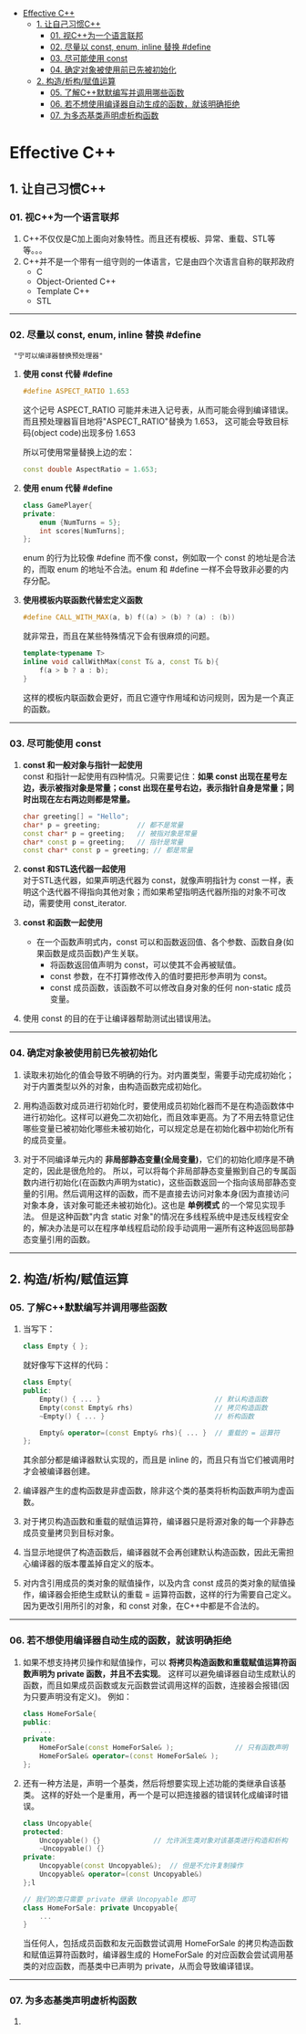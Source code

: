 <!-- START doctoc generated TOC please keep comment here to allow auto update -->
<!-- DON'T EDIT THIS SECTION, INSTEAD RE-RUN doctoc TO UPDATE -->


- [Effective C++](#effective-c)
  - [1. 让自己习惯C++](#1-%E8%AE%A9%E8%87%AA%E5%B7%B1%E4%B9%A0%E6%83%AFc)
    - [01. 视C++为一个语言联邦](#01-%E8%A7%86c%E4%B8%BA%E4%B8%80%E4%B8%AA%E8%AF%AD%E8%A8%80%E8%81%94%E9%82%A6)
    - [02. 尽量以 const, enum, inline 替换 #define](#02-%E5%B0%BD%E9%87%8F%E4%BB%A5-const-enum-inline-%E6%9B%BF%E6%8D%A2-define)
    - [03. 尽可能使用 const](#03-%E5%B0%BD%E5%8F%AF%E8%83%BD%E4%BD%BF%E7%94%A8-const)
    - [04. 确定对象被使用前已先被初始化](#04-%E7%A1%AE%E5%AE%9A%E5%AF%B9%E8%B1%A1%E8%A2%AB%E4%BD%BF%E7%94%A8%E5%89%8D%E5%B7%B2%E5%85%88%E8%A2%AB%E5%88%9D%E5%A7%8B%E5%8C%96)
  - [2. 构造/析构/赋值运算](#2-%E6%9E%84%E9%80%A0%E6%9E%90%E6%9E%84%E8%B5%8B%E5%80%BC%E8%BF%90%E7%AE%97)
    - [05. 了解C++默默编写并调用哪些函数](#05-%E4%BA%86%E8%A7%A3c%E9%BB%98%E9%BB%98%E7%BC%96%E5%86%99%E5%B9%B6%E8%B0%83%E7%94%A8%E5%93%AA%E4%BA%9B%E5%87%BD%E6%95%B0)
    - [06. 若不想使用编译器自动生成的函数，就该明确拒绝](#06-%E8%8B%A5%E4%B8%8D%E6%83%B3%E4%BD%BF%E7%94%A8%E7%BC%96%E8%AF%91%E5%99%A8%E8%87%AA%E5%8A%A8%E7%94%9F%E6%88%90%E7%9A%84%E5%87%BD%E6%95%B0%E5%B0%B1%E8%AF%A5%E6%98%8E%E7%A1%AE%E6%8B%92%E7%BB%9D)
    - [07. 为多态基类声明虚析构函数](#07-%E4%B8%BA%E5%A4%9A%E6%80%81%E5%9F%BA%E7%B1%BB%E5%A3%B0%E6%98%8E%E8%99%9A%E6%9E%90%E6%9E%84%E5%87%BD%E6%95%B0)

<!-- END doctoc generated TOC please keep comment here to allow auto update -->


# Effective C++

## 1. 让自己习惯C++
### 01. 视C++为一个语言联邦
1. C++不仅仅是C加上面向对象特性。而且还有模板、异常、重载、STL等等。。。
2. C++并不是一个带有一组守则的一体语言，它是由四个次语言自称的联邦政府
    - C
    - Object-Oriented C++
    - Template C++
    - STL
---
### 02. 尽量以 const, enum, inline 替换 #define

     "宁可以编译器替换预处理器"
1. __使用 const 代替 #define__  
    ```cpp
    #define ASPECT_RATIO 1.653
    ```
    这个记号 ASPECT_RATIO 可能并未进入记号表，从而可能会得到编译错误。而且预处理器盲目地将"ASPECT_RATIO"替换为 1.653， 这可能会导致目标码(object code)出现多份 1.653
    
    所以可使用常量替换上边的宏：
    ```cpp
    const double AspectRatio = 1.653;
    ```

2. __使用 enum 代替 #define__
    ```cpp
    class GamePlayer{
    private:
        enum {NumTurns = 5};
        int scores[NumTurns];
    };
    ```
    enum 的行为比较像 #define 而不像 const，例如取一个 const 的地址是合法的，而取 enum 的地址不合法。enum 和 #define 一样不会导致非必要的内存分配。

3. __使用模板内联函数代替宏定义函数__
    ```cpp
    #define CALL_WITH_MAX(a, b) f((a) > (b) ? (a) : (b))
    ```
    就非常丑，而且在某些特殊情况下会有很麻烦的问题。
    ```cpp
    template<typename T>
    inline void callWithMax(const T& a, const T& b){
        f(a > b ? a : b);
    }
    ```
    这样的模板内联函数会更好，而且它遵守作用域和访问规则，因为是一个真正的函数。
---
### 03. 尽可能使用 const
1. __const 和一般对象与指针一起使用__  
 const 和指针一起使用有四种情况。只需要记住：__如果 const 出现在星号左边，表示被指对象是常量；const 出现在星号右边，表示指针自身是常量；同时出现在左右两边则都是常量。__
    ```cpp      
    char greeting[] = "Hello";
    char* p = greeting;         // 都不是常量
    const char* p = greeting;   // 被指对象是常量
    char* const p = greeting;   // 指针是常量
    const char* const p = greeting; // 都是常量
    ```

2. __const 和STL迭代器一起使用__  
    对于STL迭代器，如果声明迭代器为 const，就像声明指针为 const 一样，表明这个迭代器不得指向其他对象；而如果希望指明迭代器所指的对象不可改动，需要使用 const_iterator.

3. __const 和函数一起使用__  
    - 在一个函数声明式内，const 可以和函数返回值、各个参数、函数自身(如果函数是成员函数)产生关联。
        - 将函数返回值声明为 const，可以使其不会再被赋值。
        - const 参数，在不打算修改传入的值时要把形参声明为 const。
        - const 成员函数，该函数不可以修改自身对象的任何 non-static 成员变量。

4. 使用 const 的目的在于让编译器帮助测试出错误用法。

---
### 04. 确定对象被使用前已先被初始化

1. 读取未初始化的值会导致不明确的行为。对内置类型，需要手动完成初始化；对于内置类型以外的对象，由构造函数完成初始化。

2. 用构造函数对成员进行初始化时，要使用成员初始化器而不是在构造函数体中进行初始化。这样可以避免二次初始化，而且效率更高。为了不用去特意记住哪些变量已被初始化哪些未被初始化，可以规定总是在初始化器中初始化所有的成员变量。

3. 对于不同编译单元内的 __非局部静态变量(全局变量)__，它们的初始化顺序是不确定的，因此是很危险的。 所以，可以将每个非局部静态变量搬到自己的专属函数内进行初始化(在函数内声明为static)，这些函数返回一个指向该局部静态变量的引用。然后调用这样的函数，而不是直接去访问对象本身(因为直接访问对象本身，该对象可能还未被初始化)。这也是 __单例模式__ 的一个常见实现手法。 但是这种函数"内含 static 对象"的情况在多线程系统中是违反线程安全的，解决办法是可以在程序单线程启动阶段手动调用一遍所有这种返回局部静态变量引用的函数。


---
## 2. 构造/析构/赋值运算

### 05. 了解C++默默编写并调用哪些函数

1. 当写下：
    ```cpp
    class Empty { };
    ```
    就好像写下这样的代码：
    ```cpp
    class Empty{
    public:
        Empty() { ... }                            // 默认构造函数
        Empty(const Empty& rhs)                    // 拷贝构造函数
        ~Empty() { ... }                           // 析构函数

        Empty& operator=(const Empty& rhs){ ... }  // 重载的 = 运算符
    };
    ```
    其余部分都是编译器默认实现的，而且是 inline 的，而且只有当它们被调用时才会被编译器创建。 
    
2. 编译器产生的虚构函数是非虚函数，除非这个类的基类将析构函数声明为虚函数。 

3. 对于拷贝构造函数和重载的赋值运算符，编译器只是将源对象的每一个非静态成员变量拷贝到目标对象。

4. 当显示地提供了构造函数后，编译器就不会再创建默认构造函数，因此无需担心编译器的版本覆盖掉自定义的版本。

5. 对内含引用成员的类对象的赋值操作，以及内含 const 成员的类对象的赋值操作，编译器会拒绝生成默认的重载 = 运算符函数，这样的行为需要自己定义。因为更改引用所引的对象，和 const 对象，在C++中都是不合法的。

---
### 06. 若不想使用编译器自动生成的函数，就该明确拒绝

1. 如果不想支持拷贝操作和赋值操作，可以 __将拷贝构造函数和重载赋值运算符函数声明为 private 函数，并且不去实现__。 这样可以避免编译器自动生成默认的函数，而且如果成员函数或友元函数尝试调用这样的函数，连接器会报错(因为只要声明没有定义)。 例如：
    ```cpp
    class HomeForSale{
    public:
        ...
    private:
        HomeForSale(const HomeForSale& );               // 只有函数声明
        HomeForSale& operator=(const HomeForSale& );
    };
    ```

2. 还有一种方法是，声明一个基类，然后将想要实现上述功能的类继承自该基类。 这样的好处一个是重用，再一个是可以把连接器的错误转化成编译时错误。
    ```cpp
    class Uncopyable{
    protected:
        Uncopyable() {}             // 允许派生类对象对该基类进行构造和析构
        ~Uncopyable() {}
    private:
        Uncopyable(const Uncopyable&);  // 但是不允许复制操作
        Uncopyable& operator=(const Uncopyable&)
    };l
    ```
    ```cpp
    // 我们的类只需要 private 继承 Uncopyable 即可
    class HomeForSale: private Uncopyable{
        ...
    }
    ```
    当任何人，包括成员函数和友元函数尝试调用 HomeForSale 的拷贝构造函数和赋值运算符函数时，编译器生成的 HomeForSale 的对应函数会尝试调用基类的对应函数，而基类中已声明为 private，从而会导致编译错误。
---
### 07. 为多态基类声明虚析构函数

1. 
